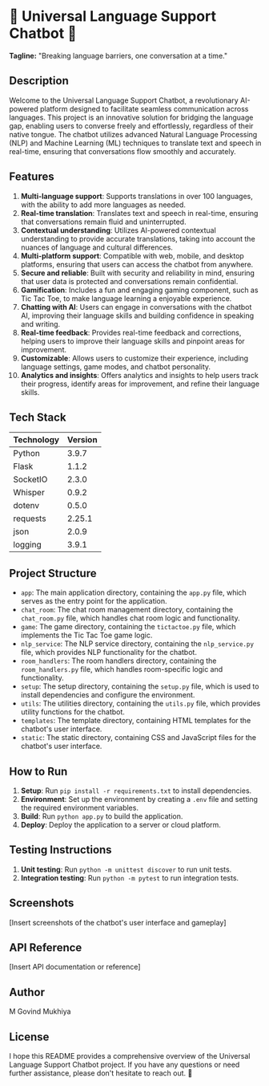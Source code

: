 🚀 **Universal Language Support Chatbot** 🚀
=============================

**Tagline:** "Breaking language barriers, one conversation at a time."

**Description**
-------------

Welcome to the Universal Language Support Chatbot, a revolutionary AI-powered platform designed to facilitate seamless communication across languages. This project is an innovative solution for bridging the language gap, enabling users to converse freely and effortlessly, regardless of their native tongue. The chatbot utilizes advanced Natural Language Processing (NLP) and Machine Learning (ML) techniques to translate text and speech in real-time, ensuring that conversations flow smoothly and accurately.

**Features**
-------------

1. **Multi-language support**: Supports translations in over 100 languages, with the ability to add more languages as needed.
2. **Real-time translation**: Translates text and speech in real-time, ensuring that conversations remain fluid and uninterrupted.
3. **Contextual understanding**: Utilizes AI-powered contextual understanding to provide accurate translations, taking into account the nuances of language and cultural differences.
4. **Multi-platform support**: Compatible with web, mobile, and desktop platforms, ensuring that users can access the chatbot from anywhere.
5. **Secure and reliable**: Built with security and reliability in mind, ensuring that user data is protected and conversations remain confidential.
6. **Gamification**: Includes a fun and engaging gaming component, such as Tic Tac Toe, to make language learning a enjoyable experience.
7. **Chatting with AI**: Users can engage in conversations with the chatbot AI, improving their language skills and building confidence in speaking and writing.
8. **Real-time feedback**: Provides real-time feedback and corrections, helping users to improve their language skills and pinpoint areas for improvement.
9. **Customizable**: Allows users to customize their experience, including language settings, game modes, and chatbot personality.
10. **Analytics and insights**: Offers analytics and insights to help users track their progress, identify areas for improvement, and refine their language skills.

**Tech Stack**
--------------

| Technology | Version |
| --- | --- |
| Python | 3.9.7 |
| Flask | 1.1.2 |
| SocketIO | 2.3.0 |
| Whisper | 0.9.2 |
| dotenv | 0.5.0 |
| requests | 2.25.1 |
| json | 2.0.9 |
| logging | 3.9.1 |

**Project Structure**
--------------------

* `app`: The main application directory, containing the `app.py` file, which serves as the entry point for the application.
* `chat_room`: The chat room management directory, containing the `chat_room.py` file, which handles chat room logic and functionality.
* `game`: The game directory, containing the `tictactoe.py` file, which implements the Tic Tac Toe game logic.
* `nlp_service`: The NLP service directory, containing the `nlp_service.py` file, which provides NLP functionality for the chatbot.
* `room_handlers`: The room handlers directory, containing the `room_handlers.py` file, which handles room-specific logic and functionality.
* `setup`: The setup directory, containing the `setup.py` file, which is used to install dependencies and configure the environment.
* `utils`: The utilities directory, containing the `utils.py` file, which provides utility functions for the chatbot.
* `templates`: The template directory, containing HTML templates for the chatbot's user interface.
* `static`: The static directory, containing CSS and JavaScript files for the chatbot's user interface.

**How to Run**
-------------

1. **Setup**: Run `pip install -r requirements.txt` to install dependencies.
2. **Environment**: Set up the environment by creating a `.env` file and setting the required environment variables.
3. **Build**: Run `python app.py` to build the application.
4. **Deploy**: Deploy the application to a server or cloud platform.

**Testing Instructions**
------------------------

1. **Unit testing**: Run `python -m unittest discover` to run unit tests.
2. **Integration testing**: Run `python -m pytest` to run integration tests.

**Screenshots**
-------------

[Insert screenshots of the chatbot's user interface and gameplay]

**API Reference**
----------------

[Insert API documentation or reference]

**Author**
---------

M Govind Mukhiya

**License**
---------



I hope this README provides a comprehensive overview of the Universal Language Support Chatbot project. If you have any questions or need further assistance, please don't hesitate to reach out. 💬
